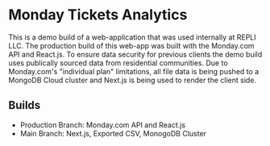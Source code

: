 # Monday Tickets Analytics
This is a demo build of a web-application that was used internally at REPLI LLC. The production build of this web-app was built with the Monday.com API and React.js. To ensure data security for previous clients the demo build uses publically sourced data from residential communities. Due to Monday.com's "individual plan" limitations, all file data is being pushed to a MongoDB Cloud cluster and Next.js is being used to render the client side.

## Builds 
* Production Branch: Monday.com API and React.js 
* Main Branch: Next.js, Exported CSV, MonogoDB Cluster
